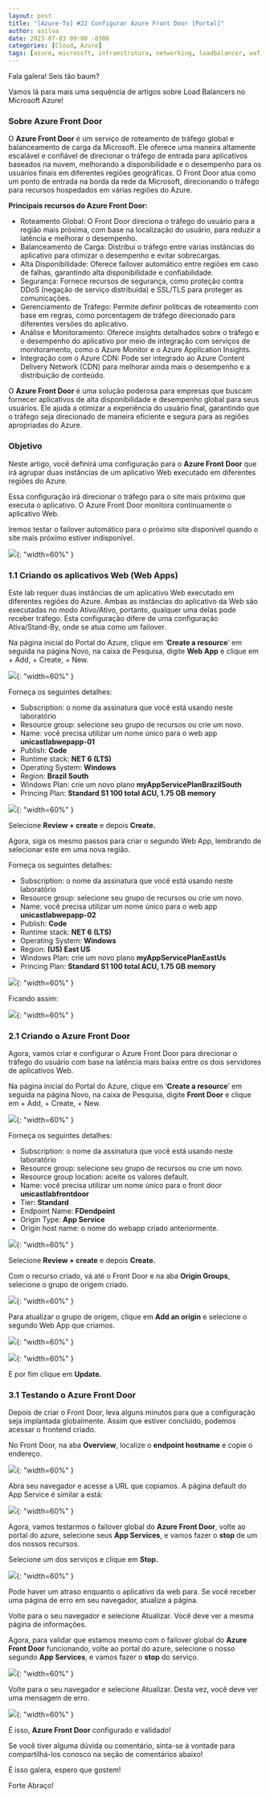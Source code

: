 ```yaml
---
layout: post
title: "[Azure-To] #22 Configurar Azure Front Door [Portal]"
author: asilva
date: 2023-07-03 09:00 -0300
categories: [Cloud, Azure]
tags: [azure, microsoft, infraestrutura, networking, loadbalancer, waf, gateway, applicationgateway, frontdoor]
---
```


Fala galera! Seis tão baum?

Vamos lá para mais uma sequência de artigos sobre Load Balancers no Microsoft Azure!

### **Sobre Azure Front Door**

O **Azure Front Door** é um serviço de roteamento de tráfego global e balanceamento de carga da Microsoft. Ele oferece uma maneira altamente escalável e confiável de direcionar o tráfego de entrada para aplicativos baseados na nuvem, melhorando a disponibilidade e o desempenho para os usuários finais em diferentes regiões geográficas. O Front Door atua como um ponto de entrada na borda da rede da Microsoft, direcionando o tráfego para recursos hospedados em várias regiões do Azure.

**Principais recursos do Azure Front Door:**

- Roteamento Global: O Front Door direciona o tráfego do usuário para a região mais próxima, com base na localização do usuário, para reduzir a latência e melhorar o desempenho.
- Balanceamento de Carga: Distribui o tráfego entre várias instâncias do aplicativo para otimizar o desempenho e evitar sobrecargas.
- Alta Disponibilidade: Oferece failover automático entre regiões em caso de falhas, garantindo alta disponibilidade e confiabilidade.
- Segurança: Fornece recursos de segurança, como proteção contra DDoS (negação de serviço distribuída) e SSL/TLS para proteger as comunicações.
- Gerenciamento de Tráfego: Permite definir políticas de roteamento com base em regras, como porcentagem de tráfego direcionado para diferentes versões do aplicativo.
- Análise e Monitoramento: Oferece insights detalhados sobre o tráfego e o desempenho do aplicativo por meio de integração com serviços de monitoramento, como o Azure Monitor e o Azure Application Insights.
- Integração com o Azure CDN: Pode ser integrado ao Azure Content Delivery Network (CDN) para melhorar ainda mais o desempenho e a distribuição de conteúdo.

O **Azure Front Door** é uma solução poderosa para empresas que buscam fornecer aplicativos de alta disponibilidade e desempenho global para seus usuários. Ele ajuda a otimizar a experiência do usuário final, garantindo que o tráfego seja direcionado de maneira eficiente e segura para as regiões apropriadas do Azure.

### **Objetivo**

Neste artigo, você definirá uma configuração para o **Azure Front Door** que irá agrupar duas instâncias de um aplicativo Web executado em diferentes regiões do Azure. 

Essa configuração irá direcionar o tráfego para o site mais próximo que executa o aplicativo. O Azure Front Door monitora continuamente o aplicativo Web. 

Iremos testar o failover automático para o próximo site disponível quando o site mais próximo estiver indisponível. 

![](/assets/img/74/frontdoor01.png){: "width=60%" }

### **1.1 Criando os aplicativos Web (Web Apps)**

Este lab requer duas instâncias de um aplicativo Web executado em diferentes regiões do Azure. Ambas as instâncias do aplicativo da Web são executadas no modo Ativo/Ativo, portanto, qualquer uma delas pode receber tráfego. Esta configuração difere de uma configuração Ativa/Stand-By, onde se atua como um failover.

Na página inicial do Portal do Azure, clique em ‘**Create a resource**’ em seguida na página Novo, na caixa de Pesquisa, digite **Web App** e clique em + Add, + Create, + New.

![](/assets/img/74/frontdoor02.png){: "width=60%" }

Forneça os seguintes detalhes:

- Subscription: o nome da assinatura que você está usando neste laboratório
- Resource group: selecione seu grupo de recursos ou crie um novo.
- Name: você precisa utilizar um nome único para o web app **unicastlabwepapp-01**
- Publish: **Code**
- Runtime stack: **NET 6 (LTS)**
- Operating System: **Windows** 
- Region: **Brazil South**
- Windows Plan: crie um novo plano **myAppServicePlanBrazilSouth**
- Princing Plan: **Standard S1 100 total ACU, 1.75 GB memory**

![](/assets/img/74/frontdoor03.png){: "width=60%" }

Selecione **Review + create** e depois **Create.**

Agora, siga os mesmo passos para criar o segundo Web App, lembrando de selecionar este em uma nova região.

Forneça os seguintes detalhes:

- Subscription: o nome da assinatura que você está usando neste laboratório
- Resource group: selecione seu grupo de recursos ou crie um novo.
- Name: você precisa utilizar um nome único para o web app **unicastlabwepapp-02**
- Publish: **Code**
- Runtime stack: **NET 6 (LTS)**
- Operating System: **Windows** 
- Region: **(US) East US**
- Windows Plan: crie um novo plano **myAppServicePlanEastUs**
- Princing Plan: **Standard S1 100 total ACU, 1.75 GB memory**

![](/assets/img/74/frontdoor04.png){: "width=60%" }

Ficando assim:

![](/assets/img/74/frontdoor05.png){: "width=60%" }

### **2.1 Criando o Azure Front Door**

Agora, vamos criar e configurar o Azure Front Door para direcionar o tráfego do usuário com base na latência mais baixa entre os dois servidores de aplicativos Web.

Na página inicial do Portal do Azure, clique em ‘**Create a resource**’ em seguida na página Novo, na caixa de Pesquisa, digite **Front Door** e clique em + Add, + Create, + New.

![](/assets/img/74/frontdoor06.png){: "width=60%" }

Forneça os seguintes detalhes:

- Subscription: o nome da assinatura que você está usando neste laboratório
- Resource group: selecione seu grupo de recursos ou crie um novo.
- Resource group location: aceite os valores default.
- Name: você precisa utilizar um nome único para o front door **unicastlabfrontdoor**
- Tier: **Standard**
- Endpoint Name: **FDendpoint**
- Origin Type: **App Service**
- Origin host name: o nome do webapp criado anteriormente. 

![](/assets/img/74/frontdoor07.png){: "width=60%" }

Selecione **Review + create** e depois **Create.**

Com o recurso criado, vá até o Front Door e na aba **Origin Groups**, selecione o grupo de origem criado. 

![](/assets/img/74/frontdoor08.png){: "width=60%" }

Para atualizar o grupo de origem, clique em **Add an origin** e selecione o segundo Web App que criamos.

![](/assets/img/74/frontdoor09.png){: "width=60%" }

![](/assets/img/74/frontdoor10.png){: "width=60%" }

E por fim clique em **Update.**

### **3.1 Testando o Azure Front Door**

Depois de criar o Front Door, leva alguns minutos para que a configuração seja implantada globalmente. Assim que estiver concluído, podemos acessar o frontend criado.

No Front Door, na aba **Overview**, localize o **endpoint hostname** e copie o endereço.

![](/assets/img/74/frontdoor11.png){: "width=60%" }

Abra seu navegador e acesse a URL que copiamos. A página default do App Service é similar a está:

![](/assets/img/74/frontdoor12.png){: "width=60%" }

Agora, vamos testarmos o failover global do **Azure Front Door**, volte ao portal do azure, selecione seus **App Services**, e vamos fazer o **stop** de um dos nossos recursos.

Selecione um dos serviços e clique em **Stop.**

![](/assets/img/74/frontdoor13.png){: "width=60%" }

Pode haver um atraso enquanto o aplicativo da web para. Se você receber uma página de erro em seu navegador, atualize a página.

Volte para o seu navegador e selecione Atualizar. Você deve ver a mesma página de informações.

Agora, para validar que estamos mesmo com o failover global do **Azure Front Door** funcionando, volte ao portal do azure, selecione o nosso segundo **App Services**, e vamos fazer o **stop** do serviço.

![](/assets/img/74/frontdoor14.png){: "width=60%" }

Volte para o seu navegador e selecione Atualizar. Desta vez, você deve ver uma mensagem de erro.

![](/assets/img/74/frontdoor15.png){: "width=60%" }

É isso, **Azure Front Door** configurado e validado!

Se você tiver alguma dúvida ou comentário, sinta-se à vontade para compartilhá-los conosco na seção de comentários abaixo!

É isso galera, espero que gostem!

Forte Abraço!
